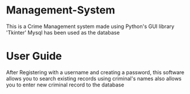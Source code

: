 # Management-System
This is a Crime Management system made using Python's GUI library 'Tkinter'
Mysql has been used as the database

# User Guide
After Registering with a username and creating a password, this software allows you to search existing records using criminal's names also allows you to enter new criminal record to the database





